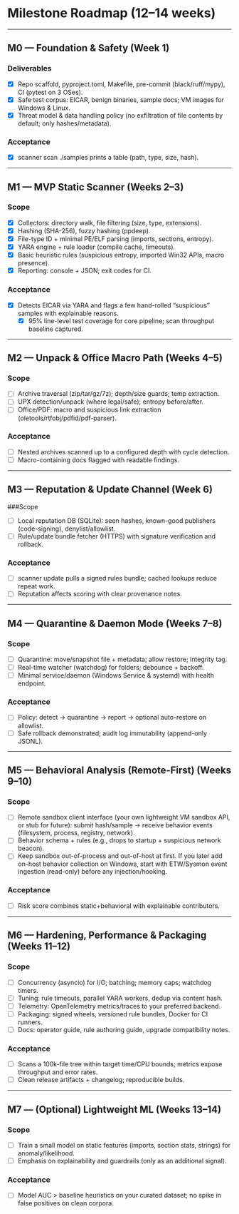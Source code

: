 # Milestone Roadmap (12–14 weeks)

---

## M0 — Foundation & Safety (Week 1)

### Deliverables

- [x] Repo scaffold, pyproject.toml, Makefile, pre-commit (black/ruff/mypy), CI (pytest on 3 OSes).
- [x] Safe test corpus: EICAR, benign binaries, sample docs; VM images for Windows & Linux.
- [x] Threat model & data handling policy (no exfiltration of file contents by default; only hashes/metadata).

### Acceptance

- [x] scanner scan ./samples prints a table (path, type, size, hash).

---

## M1 — MVP Static Scanner (Weeks 2–3)

### Scope

- [x] Collectors: directory walk, file filtering (size, type, extensions).
- [x] Hashing (SHA-256), fuzzy hashing (ppdeep).
- [x] File-type ID + minimal PE/ELF parsing (imports, sections, entropy).
- [x] YARA engine + rule loader (compile cache, timeouts).
- [x] Basic heuristic rules (suspicious entropy, imported Win32 APIs, macro presence).
- [x] Reporting: console + JSON; exit codes for CI.

### Acceptance
- [x] Detects EICAR via YARA and flags a few hand-rolled “suspicious” samples with explainable reasons.
    - [x] 95% line-level test coverage for core pipeline; scan throughput baseline captured.

---

## M2 — Unpack & Office Macro Path (Weeks 4–5)

### Scope

- [ ] Archive traversal (zip/tar/gz/7z); depth/size guards; temp extraction.
- [ ] UPX detection/unpack (where legal/safe); entropy before/after.
- [ ] Office/PDF: macro and suspicious link extraction (oletools/rtfobj/pdfid/pdf-parser).

### Acceptance
- [ ] Nested archives scanned up to a configured depth with cycle detection.
- [ ] Macro-containing docs flagged with readable findings.

---

## M3 — Reputation & Update Channel (Week 6)

###Scope

- [ ] Local reputation DB (SQLite): seen hashes, known-good publishers (code-signing), denylist/allowlist.
- [ ] Rule/update bundle fetcher (HTTPS) with signature verification and rollback.

### Acceptance

- [ ] scanner update pulls a signed rules bundle; cached lookups reduce repeat work.
- [ ] Reputation affects scoring with clear provenance notes.

---

## M4 — Quarantine & Daemon Mode (Weeks 7–8)

### Scope

- [ ] Quarantine: move/snapshot file + metadata; allow restore; integrity tag.
- [ ] Real-time watcher (watchdog) for folders; debounce + backoff.
- [ ] Minimal service/daemon (Windows Service & systemd) with health endpoint.

### Acceptance

- [ ] Policy: detect → quarantine → report → optional auto-restore on allowlist.
- [ ] Safe rollback demonstrated; audit log immutability (append-only JSONL).

---

## M5 — Behavioral Analysis (Remote-First) (Weeks 9–10)

### Scope

- [ ] Remote sandbox client interface (your own lightweight VM sandbox API, or stub for future): submit hash/sample → receive behavior events (filesystem, process, registry, network).
- [ ] Behavior schema + rules (e.g., drops to startup + suspicious network beacon).
- [ ] Keep sandbox out-of-process and out-of-host at first. If you later add on-host behavior collection on Windows, start with ETW/Sysmon event ingestion (read-only) before any injection/hooking.

### Acceptance

- [ ] Risk score combines static+behavioral with explainable contributors.

---

## M6 — Hardening, Performance & Packaging (Weeks 11–12)

### Scope

- [ ] Concurrency (asyncio) for I/O; batching; memory caps; watchdog timers.
- [ ] Tuning: rule timeouts, parallel YARA workers, dedup via content hash.
- [ ] Telemetry: OpenTelemetry metrics/traces to your preferred backend.
- [ ] Packaging: signed wheels, versioned rule bundles, Docker for CI runners.
- [ ] Docs: operator guide, rule authoring guide, upgrade compatibility notes.

### Acceptance

- [ ] Scans a 100k-file tree within target time/CPU bounds; metrics expose throughput and error rates.
- [ ] Clean release artifacts + changelog; reproducible builds.

---

## M7 — (Optional) Lightweight ML (Weeks 13–14)

### Scope

- [ ] Train a small model on static features (imports, section stats, strings) for anomaly/likelihood.
- [ ] Emphasis on explainability and guardrails (only as an additional signal).

### Acceptance

- [ ] Model AUC > baseline heuristics on your curated dataset; no spike in false positives on clean corpora.